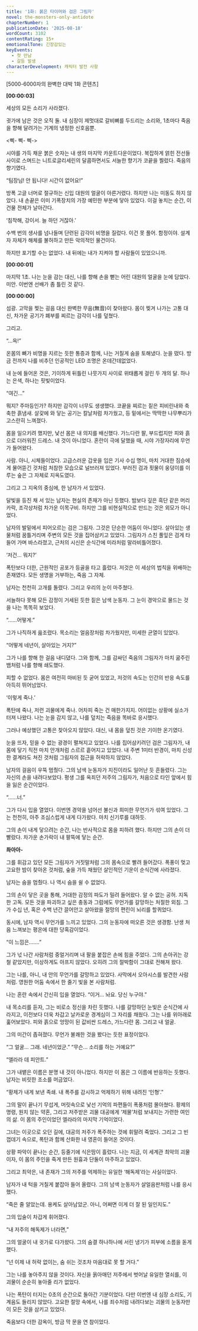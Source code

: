 ```yaml
---
title: '1화: 붉은 타이머와 검은 그림자'
novel: the-monsters-only-antidote
chapterNumber: 1
publicationDate: '2025-08-18'
wordCount: 3102
contentRating: 15+
emotionalTone: 긴장감있는
keyEvents:
  - 첫 만남
  - 갈등 발생
characterDevelopment: 캐릭터 발전 사항
---
```

[5000-6000자의 완벽한 대박 1화 콘텐츠]

**[00:00:03]**

세상의 모든 소리가 사라졌다.

귓가에 남은 것은 오직 둘. 내 심장이 제멋대로 갈비뼈를 두드리는 소리와, 1초마다 죽음을 향해 달려가는 기계의 냉정한 신호음뿐.

<삑- 삑- 삑->

시야를 가득 채운 붉은 숫자는 내 생의 마지막 카운트다운이었다.
복잡하게 얽힌 전선들 사이로 스며드는 니트로글리세린의 달콤하면서도 서늘한 향기가 코끝을 찔렀다. 죽음의 향기였다.

“팀장님! 안 됩니다! 시간이 없어요!”

방폭 고글 너머로 절규하는 신입 대원의 얼굴이 아른거렸다. 하지만 나는 미동도 하지 않았다. 내 손끝은 이미 기폭장치의 가장 예민한 부분에 닿아 있었다. 이걸 놓치는 순간, 이 건물 전체가 날아간다.

‘침착해, 강이서. 늘 하던 거잖아.’

수백 번의 생사를 넘나들며 단련된 감각이 비명을 질렀다. 이건 못 풀어. 함정이야. 설계자 자체가 해체를 불허하고 만든 악의적인 물건이다.

하지만 포기할 수는 없었다. 내 뒤에는 내가 지켜야 할 사람들이 있었으니까.

**[00:00:01]**

마지막 1초.
나는 눈을 감는 대신, 나를 향해 손을 뻗는 어린 대원의 얼굴을 눈에 담았다.
미안. 이번엔 선배가 좀 틀린 것 같다.

**[00:00:00]**

섬광.
고막을 찢는 굉음 대신 완벽한 무음(無音)이 찾아왔다.
몸이 찢겨 나가는 고통 대신, 차가운 공기가 폐부를 찌르는 감각이 나를 덮쳤다.

그리고.

“…윽!”

온몸의 뼈가 비명을 지르는 듯한 통증과 함께, 나는 거칠게 숨을 토해냈다.
눈을 떴다.
방금 전까지 나를 비추던 인공적인 LED 조명은 온데간데없었다.

내 눈에 들어온 것은, 기이하게 뒤틀린 나뭇가지 사이로 위태롭게 걸린 두 개의 달. 하나는 은색, 하나는 핏빛이었다.

“여긴…”

뭐지? 주마등인가?
하지만 감각이 너무도 생생했다. 코끝을 찌르는 짙은 피비린내와 축축한 흙냄새. 살갗에 와 닿는 공기는 칼날처럼 차가웠고, 등 밑에서는 딱딱한 나무뿌리가 고스란히 느껴졌다.

몸을 일으키려 했지만, 낯선 몸은 내 의지를 배신했다. 가느다란 팔, 부드럽지만 피와 흙으로 더러워진 드레스. 내 것이 아니었다. 혼란이 극에 달했을 때, 시야 가장자리에 무언가 들어왔다.

사람. 아니, 시체들이었다.
고급스러운 갑옷을 입은 기사 수십 명이, 마치 거대한 짐승에게 물어뜯긴 것처럼 처참한 모습으로 널브러져 있었다. 부러진 검과 핏물이 웅덩이를 이루는 숲은 그 자체로 지옥도였다.

그리고 그 지옥의 중심에, 한 남자가 서 있었다.

달빛을 등진 채 서 있는 남자는 현실의 존재가 아닌 듯했다. 밤보다 깊은 흑단 같은 머리카락, 조각상처럼 차가운 이목구비. 하지만 그를 비현실적으로 만드는 것은 외모가 아니었다.

남자의 발밑에서 피어오르는 검은 그림자.
그것은 단순한 어둠이 아니었다. 살아있는 생물처럼 꿈틀거리며 주변의 모든 것을 집어삼키고 있었다. 그림자가 스친 풀잎은 검게 타들어 가며 바스라졌고, 근처의 시신은 순식간에 미라처럼 말라비틀어졌다.

‘저건… 뭐지?’

폭탄보다 더한, 근원적인 공포가 등골을 타고 흘렀다. 저것은 이 세상의 법칙을 위배하는 존재였다. 모든 생명을 거부하는, 죽음 그 자체.

남자는 천천히 고개를 돌렸다.
그리고 우리의 눈이 마주쳤다.

서늘하다 못해 모든 감정이 거세된 듯한 짙은 남색 눈동자. 그 눈이 경악으로 물드는 것을 나는 똑똑히 보았다.

“……어떻게.”

그가 나직하게 읊조렸다. 목소리는 얼음장처럼 차가웠지만, 미세한 균열이 있었다.

“어떻게 네년이, 살아있는 거지?”

그가 나를 향해 한 걸음 내디뎠다.
그와 함께, 그를 감싸던 죽음의 그림자가 마치 굶주린 뱀처럼 나를 향해 쇄도했다.

피할 수 없었다. 몸은 여전히 마비된 듯 굳어 있었고, 저것의 속도는 인간의 반응 속도를 아득히 뛰어넘었다.

‘이렇게 죽나.’

폭탄에 죽나, 저런 괴물에게 죽나. 어차피 죽는 건 매한가지지.
어이없는 상황에 실소가 터져 나왔다.
나는 눈을 감지 않고, 나를 덮치는 죽음을 똑바로 응시했다.

그러나 예상했던 고통은 찾아오지 않았다.
대신, 내 몸을 덮친 것은 기이한 온기였다.

눈을 뜨자, 믿을 수 없는 광경이 펼쳐지고 있었다.
나를 집어삼키려던 검은 그림자가, 내 몸에 닿기 직전 마치 안개처럼 스르르 흩어지고 있었다. 내 주변 1미터 반경이, 마치 신성한 결계라도 쳐진 것처럼 그림자의 접근을 허락하지 않았다.

남자의 걸음이 우뚝 멈췄다. 그의 남색 눈동자가 지진이라도 일어난 듯 흔들렸다.
그는 자신의 손을 내려다보았다. 평생 그를 옥죄던 저주의 그림자가, 처음으로 타인 앞에서 힘을 잃은 순간이었다.

“……너.”

그가 다시 입을 열었다. 이번엔 경악을 넘어선 불신과 희미한 무언가가 섞여 있었다.
그는 천천히, 아주 조심스럽게 내게 다가왔다. 마치 신기루를 대하듯.

그의 손이 내게 닿으려는 순간, 나는 반사적으로 몸을 피하려 했다. 하지만 그의 손이 더 빨랐다.
차가운 손가락이 내 팔뚝에 닿는 순간.

**촤아아-**

그를 휘감고 있던 모든 그림자가 거짓말처럼 그의 몸속으로 빨려 들어갔다. 폭풍이 멎고 고요한 밤이 찾아온 것처럼, 숲을 가득 채웠던 살인적인 기운이 순식간에 사라졌다.

남자는 숨을 멈췄다.
나 역시 숨을 쉴 수 없었다.

그의 손이 닿은 곳을 통해, 거대한 감정의 파도가 밀려 들어왔다.
알 수 없는 공허. 지독한 고독. 모든 것을 파괴하고 싶은 충동과 그럼에도 무언가를 갈망하는 처절한 외침.
그가 수십 년, 혹은 수백 년간 끌어안고 살아왔을 절망의 편린이 뇌리를 할퀴었다.

동시에, 남자 역시 무언가를 느끼고 있었다.
그의 눈동자에 떠오른 것은 생경함. 난생 처음 느껴보는 평온에 대한 당혹감이었다.

“이 느낌은…….”

그가 넋 나간 사람처럼 중얼거리며 내 팔을 붙잡은 손에 힘을 주었다.
그의 손아귀는 강철 같았지만, 이상하게도 아프지 않았다. 오히려 그의 절박함이 그대로 전해져 왔다.

그는 나를, 아니, 내 안의 무언가를 갈망하고 있었다.
사막에서 오아시스를 발견한 사람처럼.
영원한 어둠 속에서 한 줄기 빛을 본 사람처럼.

나는 혼란 속에서 간신히 입을 열었다.
“이거… 놔요. 당신 누구야.”

내 목소리를 듣자, 그는 비로소 정신을 차린 듯했다.
나를 갈망하던 눈빛은 순식간에 사라지고, 이전보다 더욱 차갑고 날카로운 경계심이 그 자리를 채웠다. 그는 나를 위아래로 훑어보았다. 피와 흙으로 엉망이 된 값비싼 드레스, 가느다란 몸. 그리고 내 얼굴.

그의 미간이 좁혀졌다. 무언가 불쾌한 것을 봤다는 듯한 표정이었다.

“그 얼굴… 그래. 네년이었군.”
“무슨… 소리를 하는 거예요?”

“엘라라 데 피안트.”

그가 내뱉은 이름은 분명 내 것이 아니었다. 하지만 이 몸은 그 이름에 반응하는 듯했다.
남자는 비릿한 조소를 머금었다.

“황제가 내게 보낸 족쇄. 내 폭주를 감시하고 억제하기 위해 내려진 ‘인형’.”

그의 말이 끝나기 무섭게, 머릿속으로 낯선 기억의 파편들이 폭풍처럼 몰아쳤다.
황제의 명령, 원치 않는 약혼, 그리고 저주받은 괴물 대공에게 ‘제물’처럼 보내지는 가련한 여인의 삶. 이 몸의 주인이었던 엘라라의 마지막 기억이었다.

그녀는 이곳으로 오던 길에, 대공의 저주가 폭주하는 것에 휘말려 죽었다.
그리고 그 빈 껍데기 속으로, 폭탄과 함께 산화한 내 영혼이 들어온 것이다.

상황 파악이 끝나는 순간, 등줄기에 식은땀이 흘렀다.
나는 지금, 이 세계관 최악의 괴물이자, 이 몸의 주인을 죽게 만든 원흉과 단둘이 마주하고 있었다.

그리고 최악은, 내 존재가 그의 저주를 억제하는 유일한 ‘해독제’라는 사실이었다.

남자가 내 턱을 거칠게 붙잡아 들어 올렸다. 그의 남색 눈동자가 살얼음판처럼 나를 응시했다.

“죽은 줄 알았는데. 용케도 살아남았군. 아니, 어쩌면 이게 더 잘 된 일인지도.”

그의 입술이 차갑게 휘어졌다.

“내 저주의 해독제가 너라면,”

그의 얼굴이 내 귓가로 다가왔다. 그의 숨결 하나하나에 서린 냉기가 피부에 소름을 돋게 했다.

“넌 이제 내 허락 없이는, 숨 쉬는 것조차 마음대로 못 할 거다.”

그는 나를 놓아주지 않을 것이다.
자신을 옭아매던 저주에서 벗어날 유일한 열쇠를, 이 괴물이 순순히 놓아줄 리가 없었다.

나는 폭탄이 터지는 0초의 순간으로 돌아간 기분이었다.
다만 이번엔 내 심장 소리도, 기계음도 들리지 않았다.
고요한 절망 속에서, 나를 죄수처럼 내려다보는 괴물의 눈동자만이 모든 것을 삼키고 있었다.

죽음보다 더한 감옥이, 방금 막 문을 연 참이었다.

